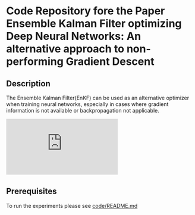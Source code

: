 # Code Repository fore the Paper Ensemble Kalman Filter optimizing Deep Neural Networks: An alternative approach to non-performing Gradient Descent

## Description 
The Ensemble Kalman Filter(EnKF) can be used as an alternative optimizer when training neural networks, especially in cases where gradient information is not available or backpropagation not applicable.

![all_test_error_std](https://github.com/alperyeg/enkf-dnn-lod2020/blob/master/figures/all_test_error_iteration.pdf)

## Prerequisites
To run the experiments please see [code/README.md](code/README.md)

